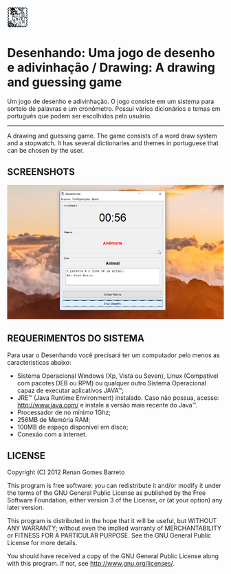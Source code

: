 ﻿![Desenhando](https://github.com/RenanGBarreto/desenhando/raw/master/icon.png)

# Desenhando: Uma jogo de desenho e adivinhação / Drawing: A drawing and guessing game

Um jogo de desenho e adivinhação. O jogo consiste em um sistema para sorteio de palavras e um cronômetro. Possui vários dicionários e temas em português que podem ser escolhidos pelo usuário.

---

A drawing and guessing game. The game consists of a word draw system and a stopwatch. It has several dictionaries and themes in portuguese that can be chosen by the user.

## SCREENSHOTS
<p align="center">
  <img alt="Desenhando" src="https://github.com/RenanGBarreto/desenhando/raw/master/screenshots/screenshot-1.png">
</p>

## REQUERIMENTOS DO SISTEMA

Para usar o Desenhando você precisará ter um computador pelo menos as caracteristicas abaixo:
* Sistema Operacional Windows (Xp, Vista ou Seven), Linux
   (Compatível com pacotes DEB ou RPM) ou qualquer outro Sistema Operacional capaz
   de executar aplicativos JAVA™;
* JRE™ (Java Runtime Environment) instalado. Caso não possua, acesse:
   http://www.java.com/ e instale a versão mais recente do Java™.
* Processador de no mínimo 1Ghz;
* 256MB de Memória RAM;
* 100MB de espaço disponível em disco;
* Conexão com a internet.

## LICENSE

Copyright (C) 2012 Renan Gomes Barreto

This program is free software: you can redistribute it and/or modify
it under the terms of the GNU General Public License as published by
the Free Software Foundation, either version 3 of the License, or
(at your option) any later version.

This program is distributed in the hope that it will be useful,
but WITHOUT ANY WARRANTY; without even the implied warranty of
MERCHANTABILITY or FITNESS FOR A PARTICULAR PURPOSE.  See the
GNU General Public License for more details.

You should have received a copy of the GNU General Public License
along with this program.  If not, see http://www.gnu.org/licenses/.
